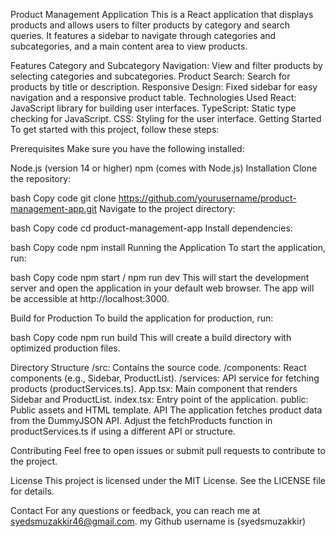 Product Management Application
This is a React application that displays products and allows users to filter products by category and search queries. It features a sidebar to navigate through categories and subcategories, and a main content area to view products.

Features
Category and Subcategory Navigation: View and filter products by selecting categories and subcategories.
Product Search: Search for products by title or description.
Responsive Design: Fixed sidebar for easy navigation and a responsive product table.
Technologies Used
React: JavaScript library for building user interfaces.
TypeScript: Static type checking for JavaScript.
CSS: Styling for the user interface.
Getting Started
To get started with this project, follow these steps:

Prerequisites
Make sure you have the following installed:

Node.js (version 14 or higher)
npm (comes with Node.js)
Installation
Clone the repository:

bash
Copy code
git clone https://github.com/yourusername/product-management-app.git
Navigate to the project directory:

bash
Copy code
cd product-management-app
Install dependencies:

bash
Copy code
npm install
Running the Application
To start the application, run:

bash
Copy code
npm start / npm run dev 
This will start the development server and open the application in your default web browser. The app will be accessible at http://localhost:3000.

Build for Production
To build the application for production, run:

bash
Copy code
npm run build
This will create a build directory with optimized production files.

Directory Structure
/src: Contains the source code.
/components: React components (e.g., Sidebar, ProductList).
/services: API service for fetching products (productServices.ts).
App.tsx: Main component that renders Sidebar and ProductList.
index.tsx: Entry point of the application.
public: Public assets and HTML template.
API
The application fetches product data from the DummyJSON API. Adjust the fetchProducts function in productServices.ts if using a different API or structure.

Contributing
Feel free to open issues or submit pull requests to contribute to the project.

License
This project is licensed under the MIT License. See the LICENSE file for details.

Contact
For any questions or feedback, you can reach me at syedsmuzakkir46@gmail.com.
my Github username is (syedsmuzakkir) 

